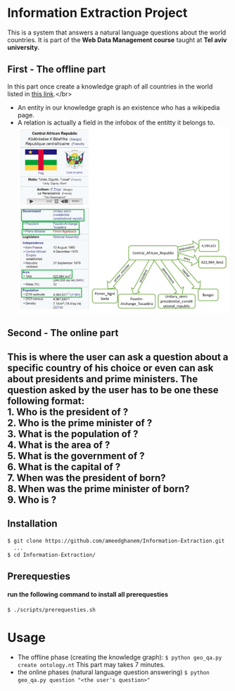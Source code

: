 # Information Extraction Project

This is a system that answers a natural language questions about the world countries. It is part of the **Web Data Management course** taught at **Tel aviv university.**</br>
## First - The offline part
In this part once create a knowledge graph of all countries in the world listed in [this link](https://en.wikipedia.org/wiki/List_of_countries_by_population_(United_Nations)).</br>
- An entity in our knowledge graph is an existence who has a wikipedia page.
- A relation is actually a field in the infobox of the entitty it belongs to.
![logo](https://github.com/ameedghanem/Information-Extraction/blob/main/logos/Screenshot%20from%202021-11-24%2014-31-55.png)
## Second -  The online part</br>
This is where the user can ask a question about a specific country of his choice or even can ask about presidents and prime ministers.
The question asked by the user has to be one these following format:</br>
    1. Who is the president of <country>?</br>
    2. Who is the prime minister of <country>?</br>
    3. What is the population of <country>?</br>
    4. What is the area of <country>?</br>
    5. What is the government of <country>?</br>
    6. What is the capital of <country>?</br>
    7. When was the president of <country> born?</br>
    8. When was the prime minister of <country> born?</br>
    9. Who is <entity>?
---
## Installation
    $ git clone https://github.com/ameedghanem/Information-Extraction.git 
      ... 
    $ cd Information-Extraction/

## Prerequesties
#### run the following command to install all prerequesties
    $ ./scripts/prerequesties.sh
# Usage
- The offline phase (creating the knowledge graph):
    `$ python geo_qa.py create ontology.nt`
    This part may takes 7 minutes.
- the online phases (natural language question answering)
    `$ python geo_qa.py question "<the user's question>"`
